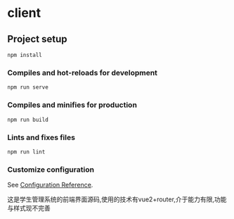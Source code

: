# client

## Project setup
```
npm install
```

### Compiles and hot-reloads for development
```
npm run serve
```

### Compiles and minifies for production
```
npm run build
```

### Lints and fixes files
```
npm run lint
```

### Customize configuration
See [Configuration Reference](https://cli.vuejs.org/config/).


这是学生管理系统的前端界面源码,使用的技术有vue2+router,介于能力有限,功能与样式现不完善
